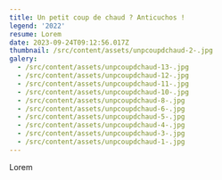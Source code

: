 ```yaml
---
title: Un petit coup de chaud ? Anticuchos !
legend: '2022'
resume: Lorem
date: 2023-09-24T09:12:56.017Z
thumbnail: /src/content/assets/unpcoupdchaud-2-.jpg
galery:
  - /src/content/assets/unpcoupdchaud-13-.jpg
  - /src/content/assets/unpcoupdchaud-12-.jpg
  - /src/content/assets/unpcoupdchaud-11-.jpg
  - /src/content/assets/unpcoupdchaud-10-.jpg
  - /src/content/assets/unpcoupdchaud-8-.jpg
  - /src/content/assets/unpcoupdchaud-6-.jpg
  - /src/content/assets/unpcoupdchaud-5-.jpg
  - /src/content/assets/unpcoupdchaud-4-.jpg
  - /src/content/assets/unpcoupdchaud-3-.jpg
  - /src/content/assets/unpcoupdchaud-1-.jpg
---
```


L﻿orem
